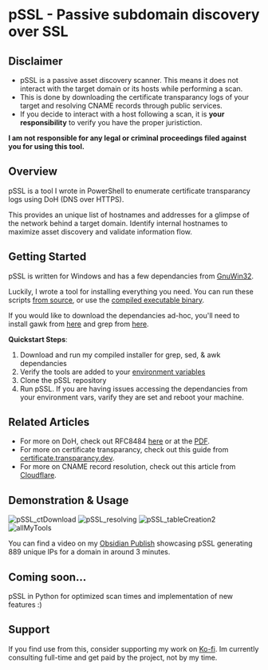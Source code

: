 # pSSL - Passive subdomain discovery over SSL

## Disclaimer

- pSSL is a passive asset discovery scanner. This means it does not interact with the target domain or its hosts while performing a scan. 
- This is done by downloading the certificate transparancy logs of your target and resolving CNAME records through public services.
- If you decide to interact with a host following a scan, it is **your responsibility** to verify you have the proper juristiction. 

**I am not responsible for any legal or criminal proceedings filed against you for using this tool.**

## Overview

pSSL is a tool I wrote in PowerShell to enumerate certificate transparancy logs using DoH (DNS over HTTPS). 

This provides an unique list of hostnames and addresses for a glimpse of the network behind a target domain. Identify internal hostnames to maximize asset discovery and validate information flow.

## Getting Started
pSSL is written for Windows and has a few dependancies from [GnuWin32](https://gnuwin32.sourceforge.net/).

Luckily, I wrote a tool for installing everything you need. You can run these scripts [from source](https://github.com/ndr-repo/gnuwin32_Scan-Download/), or use the [compiled executable binary](https://github.com/ndr-repo/gnuwin32_Scan-Download/releases/tag/v1.0.0).

If you would like to download the dependancies ad-hoc, you'll need to install gawk from [here](https://gnuwin32.sourceforge.net/packages/gawk.htm) and grep from [here](https://gnuwin32.sourceforge.net/packages/grep.htm).

**Quickstart Steps**:
1. Download and run my compiled installer for grep, sed, & awk dependancies
2. Verify the tools are added to your [environment variables](https://www.howtogeek.com/787217/how-to-edit-environment-variables-on-windows-10-or-11/)
3. Clone the pSSL repository
4. Run pSSL. If you are having issues accessing the dependancies from your environment vars, varify they are set and reboot your machine.

## Related Articles
- For more on DoH, check out RFC8484 [here](https://www.rfc-editor.org/rfc/rfc8484.html) or at the [PDF](https://www.rfc-editor.org/rfc/pdfrfc/rfc8484.txt.pdf).
- For more on certificate transparancy, check out this guide from [certificate.transparancy.dev](https://certificate.transparency.dev/howctworks/).
- For more on CNAME record resolution, check out this article from [Cloudflare](https://www.cloudflare.com/learning/dns/dns-records/dns-cname-record/).

## Demonstration & Usage
![pSSL_ctDownload](https://github.com/user-attachments/assets/3fdda20b-dbb8-4098-93c4-fa5bafbf3d5b)
![pSSL_resolving](https://github.com/user-attachments/assets/b16bd707-5434-400e-8621-8a4b86280085)
![pSSL_tableCreation2](https://github.com/user-attachments/assets/e0720bf8-d99b-4da0-8f15-91b588162857)
![allMyTools](https://github.com/user-attachments/assets/16cd5559-8d7f-4195-8979-35983e48be72)


You can find a video on my [Obsidian Publish](https://publish.obsidian.md/weekndr-sec/GitHub/pSSL/Demo/Video) showcasing pSSL generating 889 unique IPs for a domain in around 3 minutes.

## Coming soon...
pSSL in Python for optimized scan times and implementation of new features :)

## Support
If you find use from this, consider supporting my work on [Ko-fi](https://ko-fi.com/weekndr_sec). 
Im currently consulting full-time and get paid by the project, not by my time.
